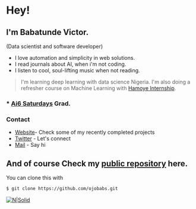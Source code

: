 # Hey!
## I'm Babatunde Victor.
(Data scientist and software developer)
  - I love automation and simplicity in web solutions.
  - I read journals about AI, when i'm not coding.
  - I listen to cool, soul-lifting music when not reading.

> I'm learning deep learning with data science Nigeria.
> I'm also doing a refresher course on Machine Learning with [Hamoye Internship](https://github.com/HamoyeHQ).
### * [Ai6 Saturdays](https://github.com/AISaturdaysLagos) Grad.

### Contact

* [Website](http://ojobabs.tech)- Check some of my recently completed projects
* [Twitter](https://twitter.com/babs_tinapa) - Let's connect
* [Mail](mailto:info@ojobabs.tech) - Say hi

## And of course Check my [public repository](https://github.com/ojobabs) here.
You can clone this with
```sh
$ git clone https://github.com/ojobabs.git
```
 
 [![N|Solid](https://cldup.com/dTxpPi9lDf.thumb.png)](http://ojobabs.tech)


